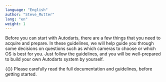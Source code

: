 ```yaml
---
language: "English"
author: "Steve_Mutter"
lang: "en"
weight: 1
---
```


Before you can start with Autodarts, there are a few things that you need to acquire and prepare.
In these guidelines, we will help guide you through some decisions on questions such as which cameras to choose or which OS is best for you.
Just follow the guidelines, and you will be well-prepared to build your own Autodarts system by yourself.

{{<hint type=warning icon=gdoc_fire >}}
Please carefully read the full documentation and guidelines, before getting started.
